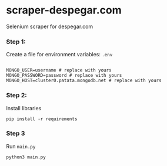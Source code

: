 # scraper-despegar.com
Selenium scraper for despegar.com

### Step 1:

Create a file for environment variables: `.env`

```commandline

MONGO_USER=username # replace with yours
MONGO_PASSWORD=password # replace with yours
MONGO_HOST=cluster0.patata.mongodb.net # replace with yours
```
### Step 2:

Install libraries 

```commandline
pip install -r requirements
```

### Step 3

Run `main.py`

```commandline
python3 main.py
```

